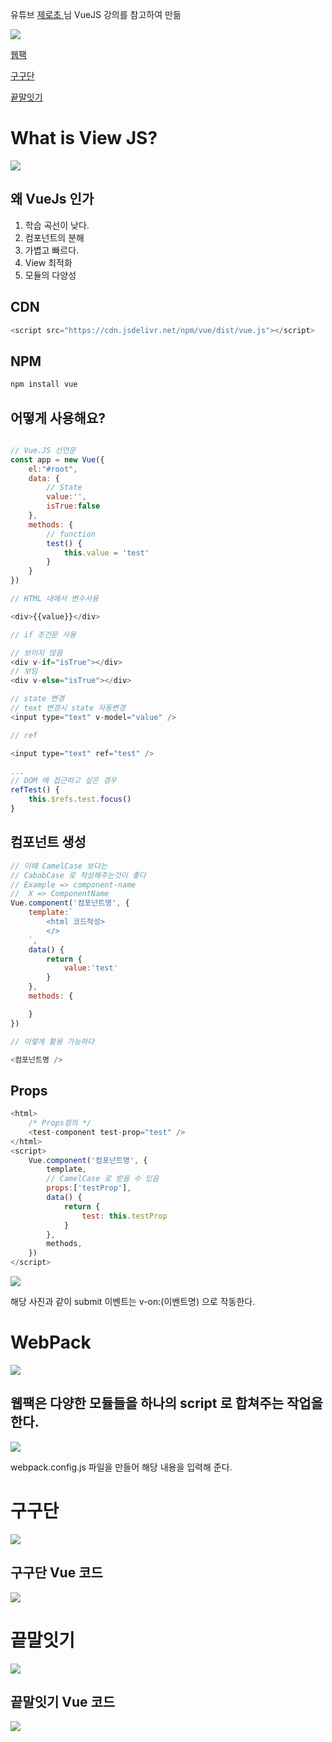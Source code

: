 유튜브 <a href="https://www.youtube.com/channel/UCp-vBtwvBmDiGqjvLjChaJw">제로초 </a> 님 VueJS 강의를 참고하여 만듦

<img src="./gitImages/zerocho_profile.PNG">

[웹팩](#WebPack)

[구구단](#구구단)

[끝말잇기](#끝말잇기)

# What is View JS?

<img src="./gitImages/View_Logo.PNG" />

## 왜 VueJs 인가

1. 학습 곡선이 낮다.
2. 컴포넌트의 분해
3. 가볍고 빠르다.
4. View 최적화
5. 모듈의 다양성

## CDN

```javascript
<script src="https://cdn.jsdelivr.net/npm/vue/dist/vue.js"></script>
```

## NPM

```javascript
npm install vue
```

## 어떻게 사용해요?

```javascript

// Vue.JS 선언문
const app = new Vue({
    el:"#root",
    data: {
        // State
        value:'',
        isTrue:false
    },
    methods: {
        // function
        test() {
            this.value = 'test'
        }
    }
})

// HTML 내에서 변수사용

<div>{{value}}</div>

// if 조건문 사용

// 보이지 않음
<div v-if="isTrue"></div>
// 보임
<div v-else="isTrue"></div>

// state 변경
// text 변경시 state 자동변경
<input type="text" v-model="value" />

// ref

<input type="text" ref="test" />

...
// DOM 에 접근하고 싶은 경우
refTest() {
    this.$refs.test.focus()
}
```

## 컴포넌트 생성

```javascript
// 이때 CamelCase 보다는
// CababCase 로 작성해주는것이 좋다
// Example => component-name
//  X => ComponentName
Vue.component('컴포넌트명', {
    template:`
        <html 코드작성>
        </>
    `,
    data() {
        return {
            value:'test'
        }
    },
    methods: {

    }
})

// 이렇게 활용 가능하다

<컴포넌트명 />
```

## Props

```javascript
<html>
    /* Props정의 */
    <test-component test-prop="test" />
</html>
<script>
    Vue.component('컴포넌트명', {
        template,
        // CamelCase 로 받을 수 있음
        props:['testProp'],
        data() {
            return {
                test: this.testProp
            }
        },
        methods,
    })
</script>
```

<img src="./gitImages/v_on_submit.PNG" />

해당 사진과 같이 submit 이벤트는 v-on:(이벤트명) 으로 작동한다.

# WebPack

<img src="./gitImages/webpack_logo.PNG">

## 웹팩은 다양한 모듈들을 하나의 script 로 합쳐주는 작업을 한다.

<img src="./gitImages/webpack_base.PNG">

webpack.config.js 파일을 만들어 해당 내용을 입력해 준다.

# 구구단

<img src="./gitImages/gugudan_main.PNG">

## 구구단 Vue 코드

<img src="./gitImages/gugudan_main_code.PNG">

# 끝말잇기

<img src="./gitImages/WordRelay_Main.PNG">

## 끝말잇기 Vue 코드

<img src="./gitImages/WordRelay_Main_Code.PNG">
